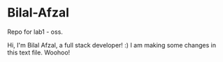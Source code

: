 # Bilal-Afzal
Repo for lab1 - oss.

Hi, I'm Bilal Afzal, a full stack developer! :) I am making some changes in this text file. Woohoo!
